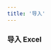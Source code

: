 ```yaml
---
title: '导入'
---
```


### 导入 Excel

<ClientOnly>
<script>
export default {
    methods:{
        onSuccess(...args) {
            console.log('onSuccess',args)
        },
        onError(...args) {
            console.log('onError',args)
        },
    }
}
</script>
<template>
<demo-block>
<template #demo-title>点击上传</template>
<template #component-body>
    <el-row>
        <import-excel :drag="false" action="http://10.1.231.69:8899/biz/import/batch/upload" :on-success="onSuccess" :on-error="onError">
            <div slot="tip">只能上传 Excel 文件</div>
        </import-excel>
    </el-row>
</template>
<template #component-remark>
    <div class="description"></div>
</template>
<template #component-code>

```javascript
<template>
    <import-excel :drag="false" action="http://10.1.231.69:8899/biz/import/batch/upload" :on-success="onSuccess" :on-error="onError">
            <div slot="tip">只能上传 Excel 文件</div>
        </import-excel>
</template>
<script>
    import ImportExcel from "@grg/components"
    export default {
        components:{ ImportExcel },
    }
</script>
```

</template>
</demo-block>
</template>

<template>
<demo-block>
<template #demo-title>拖拽上传</template>
<template #component-body>
    <el-row>
        <import-excel :drag="true" action="http://10.1.231.69:8899/biz/import/batch/upload" :on-success="onSuccess" :on-error="onError">
        <div slot="tip">只能上传 Excel 文件</div>
        </import-excel>
    </el-row>
</template>
<template #component-remark>
    <div class="description"></div>
</template>
<template #component-code>

```javascript
<template>
    <import-excel :drag="true" action="http://10.1.231.69:8899/biz/import/batch/upload" :on-success="onSuccess" :on-error="onError">
        <div slot="tip">只能上传 Excel 文件</div>
    </import-excel>
</template>
<script>
    import ImportExcel from "@grg/components"
    export default {
        components:{ ImportExcel },
    }
</script>
```

</template>
</demo-block>
</template>

</ClientOnly>
